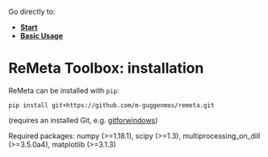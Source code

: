Go directly to:
- [**Start**](https://github.com/m-guggenmos/remeta/blob/master/demo/INSTALL.md)
- [**Basic Usage**](https://github.com/m-guggenmos/remeta/blob/master/demo/basic_usage.ipynb)

# ReMeta Toolbox: installation

ReMeta can be installed with `pip`:
```
pip install git+https://github.com/m-guggenmos/remeta.git
```
(requires an installed Git, e.g. [gitforwindows](https://gitforwindows.org/))


Required packages: numpy (>=1.18.1), scipy (>=1.3), multiprocessing_on_dill (>=3.5.0a4), matplotlib (>=3.1.3)